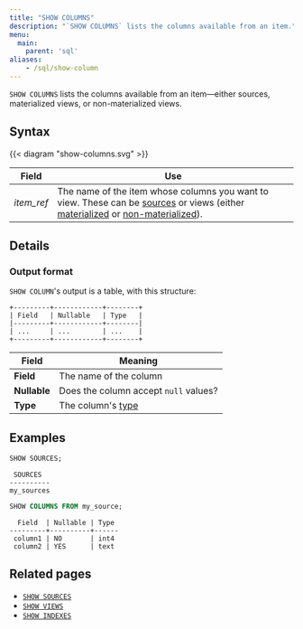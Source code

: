 ```yaml
---
title: "SHOW COLUMNS"
description: "`SHOW COLUMNS` lists the columns available from an item."
menu:
  main:
    parent: 'sql'
aliases:
    - /sql/show-column
---
```


`SHOW COLUMNS` lists the columns available from an item&mdash;either sources, materialized views, or non-materialized views.

## Syntax

{{< diagram "show-columns.svg" >}}

Field | Use
------|-----
_item&lowbar;ref_ | The name of the item whose columns you want to view. These can be [sources](../create-source) or views (either [materialized](../create-materialized-view) or [non-materialized](../create-view)).

## Details

### Output format

`SHOW COLUMN`'s output is a table, with this structure:

```nofmt
+---------+------------+--------+
| Field   | Nullable   | Type   |
|---------+------------+--------|
| ...     | ...        | ...    |
+---------+------------+--------+
```

Field | Meaning
------|--------
**Field** | The name of the column
**Nullable** | Does the column accept `null` values?
**Type** | The column's [type](../types)

## Examples

```sql
SHOW SOURCES;
```
```nofmt
 SOURCES
----------
my_sources
```
```sql
SHOW COLUMNS FROM my_source;
```
```nofmt
  Field  | Nullable | Type
---------+----------+------
 column1 | NO       | int4
 column2 | YES      | text
```

## Related pages

- [`SHOW SOURCES`](../show-sources)
- [`SHOW VIEWS`](../show-views)
- [`SHOW INDEXES`](../show-indexes)
